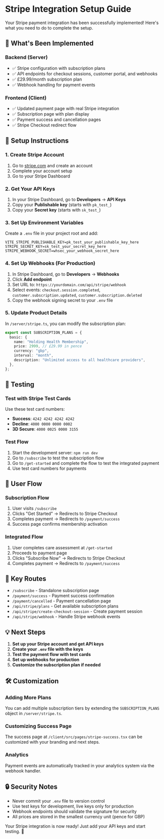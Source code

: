 # Stripe Integration Setup Guide

Your Stripe payment integration has been successfully implemented! Here's what you need to do to complete the setup.

## 🚀 What's Been Implemented

### Backend (Server)

- ✅ Stripe configuration with subscription plans
- ✅ API endpoints for checkout sessions, customer portal, and webhooks
- ✅ £29.99/month subscription plan
- ✅ Webhook handling for payment events

### Frontend (Client)

- ✅ Updated payment page with real Stripe integration
- ✅ Subscription page with plan display
- ✅ Payment success and cancellation pages
- ✅ Stripe Checkout redirect flow

## 🔧 Setup Instructions

### 1. Create Stripe Account

1. Go to [stripe.com](https://stripe.com) and create an account
2. Complete your account setup
3. Go to your Stripe Dashboard

### 2. Get Your API Keys

1. In your Stripe Dashboard, go to **Developers** → **API Keys**
2. Copy your **Publishable key** (starts with `pk_test_`)
3. Copy your **Secret key** (starts with `sk_test_`)

### 3. Set Up Environment Variables

Create a `.env` file in your project root and add:

```env
VITE_STRIPE_PUBLISHABLE_KEY=pk_test_your_publishable_key_here
STRIPE_SECRET_KEY=sk_test_your_secret_key_here
STRIPE_WEBHOOK_SECRET=whsec_your_webhook_secret_here
```

### 4. Set Up Webhooks (For Production)

1. In Stripe Dashboard, go to **Developers** → **Webhooks**
2. Click **Add endpoint**
3. Set URL to: `https://yourdomain.com/api/stripe/webhook`
4. Select events: `checkout.session.completed`, `customer.subscription.updated`, `customer.subscription.deleted`
5. Copy the webhook signing secret to your `.env` file

### 5. Update Product Details

In `/server/stripe.ts`, you can modify the subscription plan:

```typescript
export const SUBSCRIPTION_PLANS = {
  basic: {
    name: "Holding Health Membership",
    price: 2999, // £29.99 in pence
    currency: "gbp",
    interval: "month",
    description: "Unlimited access to all healthcare providers",
  },
};
```

## 🧪 Testing

### Test with Stripe Test Cards

Use these test card numbers:

- **Success**: `4242 4242 4242 4242`
- **Decline**: `4000 0000 0000 0002`
- **3D Secure**: `4000 0025 0000 3155`

### Test Flow

1. Start the development server: `npm run dev`
2. Go to `/subscribe` to test the subscription flow
3. Go to `/get-started` and complete the flow to test the integrated payment
4. Use test card numbers for payments

## 📱 User Flow

### Subscription Flow

1. User visits `/subscribe`
2. Clicks "Get Started" → Redirects to Stripe Checkout
3. Completes payment → Redirects to `/payment/success`
4. Success page confirms membership activation

### Integrated Flow

1. User completes care assessment at `/get-started`
2. Proceeds to payment page
3. Clicks "Subscribe Now" → Redirects to Stripe Checkout
4. Completes payment → Redirects to `/payment/success`

## 🔄 Key Routes

- `/subscribe` - Standalone subscription page
- `/payment/success` - Payment success confirmation
- `/payment/cancelled` - Payment cancellation page
- `/api/stripe/plans` - Get available subscription plans
- `/api/stripe/create-checkout-session` - Create payment session
- `/api/stripe/webhook` - Handle Stripe webhook events

## 💡 Next Steps

1. **Set up your Stripe account and get API keys**
2. **Create your `.env` file with the keys**
3. **Test the payment flow with test cards**
4. **Set up webhooks for production**
5. **Customize the subscription plan if needed**

## 🛠 Customization

### Adding More Plans

You can add multiple subscription tiers by extending the `SUBSCRIPTION_PLANS` object in `/server/stripe.ts`.

### Customizing Success Page

The success page at `/client/src/pages/stripe-success.tsx` can be customized with your branding and next steps.

### Analytics

Payment events are automatically tracked in your analytics system via the webhook handler.

## 🔒 Security Notes

- Never commit your `.env` file to version control
- Use test keys for development, live keys only for production
- Webhook endpoints should validate the signature for security
- All prices are stored in the smallest currency unit (pence for GBP)

Your Stripe integration is now ready! Just add your API keys and start testing. 🎉
